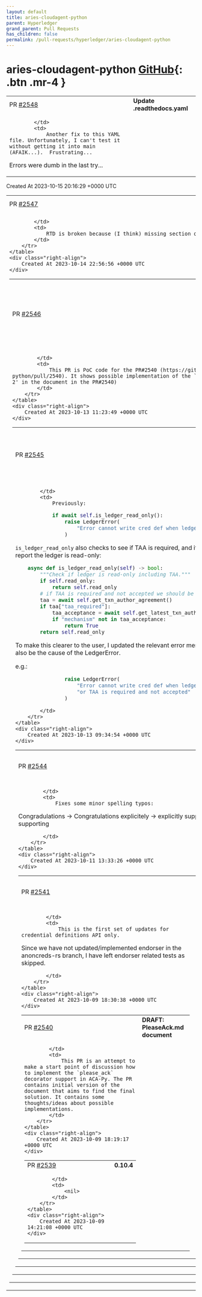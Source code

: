 ```yaml
---
layout: default
title: aries-cloudagent-python
parent: Hyperledger
grand_parent: Pull Requests
has_children: false
permalink: /pull-requests/hyperledger/aries-cloudagent-python
---
```


# aries-cloudagent-python <span class="fs-3 right-align">[GitHub](https://github.com/hyperledger/aries-cloudagent-python){: .btn .mr-4 }</span>


<div>
    <table>
        <tr>
            <td>
                PR <a href="https://github.com/hyperledger/aries-cloudagent-python/pull/2548" class=".btn">#2548</a>
            </td>
            <td>
                <b>
                    Update .readthedocs.yaml
                </b>
            </td>
        </tr>
        <tr>
            <td>
                
            </td>
            <td>
                Another fix to this YAML file. Unfortunately, I can't test it without getting it into main (AFAIK...).  Frustrating...

Errors were dumb in the last try...
            </td>
        </tr>
    </table>
    <div class="right-align">
        Created At 2023-10-15 20:16:29 +0000 UTC
    </div>
</div>

<div>
    <table>
        <tr>
            <td>
                PR <a href="https://github.com/hyperledger/aries-cloudagent-python/pull/2547" class=".btn">#2547</a>
            </td>
            <td>
                <b>
                    Update .readthedocs.yaml
                </b>
            </td>
        </tr>
        <tr>
            <td>
                
            </td>
            <td>
                RTD is broken because (I think) missing section of RTD.
            </td>
        </tr>
    </table>
    <div class="right-align">
        Created At 2023-10-14 22:56:56 +0000 UTC
    </div>
</div>

<div>
    <table>
        <tr>
            <td>
                PR <a href="https://github.com/hyperledger/aries-cloudagent-python/pull/2546" class=".btn">#2546</a>
            </td>
            <td>
                <b>
                    DRAFT: please_ack support PoC for the 0453-issue-credential-v2 protocol
                </b>
            </td>
        </tr>
        <tr>
            <td>
                
            </td>
            <td>
                This PR is PoC code for the PR#2540 (https://github.com/hyperledger/aries-cloudagent-python/pull/2540). It shows possible implementation of the `please_ack` decorator support ('option 2' in the document in the PR#2540)
            </td>
        </tr>
    </table>
    <div class="right-align">
        Created At 2023-10-13 11:23:49 +0000 UTC
    </div>
</div>

<div>
    <table>
        <tr>
            <td>
                PR <a href="https://github.com/hyperledger/aries-cloudagent-python/pull/2545" class=".btn">#2545</a>
            </td>
            <td>
                <b>
                    :art: clarify LedgerError message when TAA is required and not accepted
                </b>
            </td>
        </tr>
        <tr>
            <td>
                
            </td>
            <td>
                Previously:
```py
            if await self.is_ledger_read_only():
                raise LedgerError(
                    "Error cannot write cred def when ledger is in read only mode"
                )
```

`is_ledger_read_only` also checks to see if TAA is required, and if not accepted it will also report the ledger is read-only:
```py
    async def is_ledger_read_only(self) -> bool:
        """Check if ledger is read-only including TAA."""
        if self.read_only:
            return self.read_only
        # if TAA is required and not accepted we should be in read-only mode
        taa = await self.get_txn_author_agreement()
        if taa["taa_required"]:
            taa_acceptance = await self.get_latest_txn_author_acceptance()
            if "mechanism" not in taa_acceptance:
                return True
        return self.read_only
```

To make this clearer to the user, I updated the relevant error messages to say TAA  may also be the cause of the LedgerError.

e.g.:
```py
                raise LedgerError(
                    "Error cannot write cred def when ledger is in read only mode, "
                    "or TAA is required and not accepted"
                )
```
            </td>
        </tr>
    </table>
    <div class="right-align">
        Created At 2023-10-13 09:34:54 +0000 UTC
    </div>
</div>

<div>
    <table>
        <tr>
            <td>
                PR <a href="https://github.com/hyperledger/aries-cloudagent-python/pull/2544" class=".btn">#2544</a>
            </td>
            <td>
                <b>
                    fix: correct minor typos
                </b>
            </td>
        </tr>
        <tr>
            <td>
                
            </td>
            <td>
                Fixes some minor spelling typos:

   Congradulations -> Congratulations
   explicitely -> explicitly
   supprting -> supporting

            </td>
        </tr>
    </table>
    <div class="right-align">
        Created At 2023-10-11 13:33:26 +0000 UTC
    </div>
</div>

<div>
    <table>
        <tr>
            <td>
                PR <a href="https://github.com/hyperledger/aries-cloudagent-python/pull/2541" class=".btn">#2541</a>
            </td>
            <td>
                <b>
                    Anoncreds-rs pytest update (Credential Definitions)
                </b>
            </td>
        </tr>
        <tr>
            <td>
                
            </td>
            <td>
                This is the first set of updates for credential definitions API only.

Since we have not updated/implemented endorser in the anoncreds-rs branch, I have left endorser related tests as skipped.


            </td>
        </tr>
    </table>
    <div class="right-align">
        Created At 2023-10-09 18:30:38 +0000 UTC
    </div>
</div>

<div>
    <table>
        <tr>
            <td>
                PR <a href="https://github.com/hyperledger/aries-cloudagent-python/pull/2540" class=".btn">#2540</a>
            </td>
            <td>
                <b>
                    DRAFT: PleaseAck.md document
                </b>
            </td>
        </tr>
        <tr>
            <td>
                
            </td>
            <td>
                This PR is an attempt to make a start point of discussion how to implement the `please_ack` decorator support in ACA-Py. The PR contains initial version of the document that aims to find the final solution. It contains some thoughts/ideas about possible implementations.
            </td>
        </tr>
    </table>
    <div class="right-align">
        Created At 2023-10-09 18:19:17 +0000 UTC
    </div>
</div>

<div>
    <table>
        <tr>
            <td>
                PR <a href="https://github.com/hyperledger/aries-cloudagent-python/pull/2539" class=".btn">#2539</a>
            </td>
            <td>
                <b>
                    0.10.4
                </b>
            </td>
        </tr>
        <tr>
            <td>
                
            </td>
            <td>
                <nil>
            </td>
        </tr>
    </table>
    <div class="right-align">
        Created At 2023-10-09 14:21:08 +0000 UTC
    </div>
</div>

